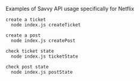 
Examples of Savvy API usage specifically for Netflix

```
create a ticket 
  node index.js createTicket 

create a post 
  node index.js createPost 

check ticket state
  node index.js ticketState 

check post state
  node index.js postState 

```
